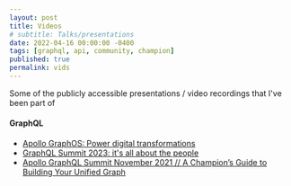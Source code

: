 ```yaml
---
layout: post
title: Videos
# subtitle: Talks/presentations
date: 2022-04-16 00:00:00 -0400
tags: [graphql, api, community, champion]
published: true
permalink: vids
---
```


Some of the publicly accessible presentations / video recordings that I've been part of

#### GraphQL

- [Apollo GraphOS: Power digital transformations](https://www.apollographql.com/enterprise?wvideo=4fu2lsjssc)
- [GraphQL Summit 2023: it's all about the people](https://youtu.be/090IWEcHbJc?si=tUn4F0oNSPoliVXs)
- [Apollo GraphQL Summit November 2021 // A Champion’s Guide to Building Your Unified Graph](https://www.apollographql.com/events/roundtable/graphql-summit-november-2021/a-champions-guide-to-building-your-unified-graph)
